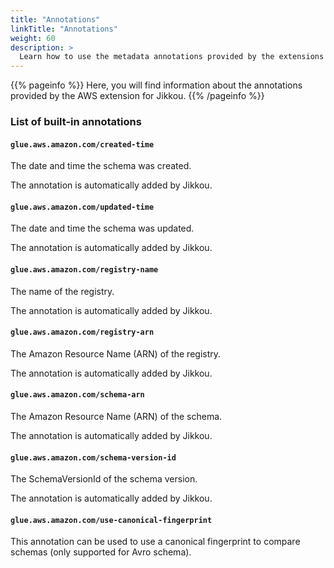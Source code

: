 ```yaml
---
title: "Annotations"
linkTitle: "Annotations"
weight: 60
description: >
  Learn how to use the metadata annotations provided by the extensions for AWS.
---
```


{{% pageinfo %}}
Here, you will find information about the annotations provided by the AWS extension for Jikkou.
{{% /pageinfo %}}

### List of built-in annotations

#### `glue.aws.amazon.com/created-time`

The date and time the schema was created.

The annotation is automatically added by Jikkou.

#### `glue.aws.amazon.com/updated-time`

The date and time the schema was updated.

The annotation is automatically added by Jikkou.

#### `glue.aws.amazon.com/registry-name`

The name of the registry.

The annotation is automatically added by Jikkou.

#### `glue.aws.amazon.com/registry-arn`

The Amazon Resource Name (ARN) of the registry.

The annotation is automatically added by Jikkou.

#### `glue.aws.amazon.com/schema-arn`

The Amazon Resource Name (ARN) of the schema.

The annotation is automatically added by Jikkou.

#### `glue.aws.amazon.com/schema-version-id`

The SchemaVersionId of the schema version.

The annotation is automatically added by Jikkou.

#### `glue.aws.amazon.com/use-canonical-fingerprint`

This annotation can be used to use a canonical fingerprint to compare schemas (only supported for Avro schema).

